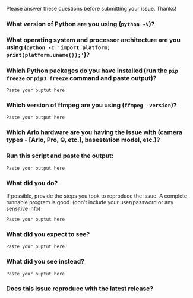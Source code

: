 Please answer these questions before submitting your issue. Thanks!


### What version of Python are you using (`python -V`)?


### What operating system and processor architecture are you using (`python -c 'import platform; print(platform.uname());'`)?


### Which Python packages do you have installed (run the `pip freeze` or `pip3 freeze` command and paste output)?
```
Paste your ouptut here
```

### Which version of ffmpeg are you using (`ffmpeg -version`)?
```
Paste your output here
```

### Which Arlo hardware are you having the issue with (camera types - [Arlo, Pro, Q, etc.], basestation model, etc.)?

### Run this script and paste the output: 
```
Paste your output here
```

### What did you do?

If possible, provide the steps you took to reproduce the issue. 
A complete runnable program is good. (don't include your user/password or any sensitive info)
```
Paste your ouptut here
```

### What did you expect to see?
```
Paste your ouptut here
```

### What did you see instead?
```
Paste your ouptut here
```

### Does this issue reproduce with the latest release?



